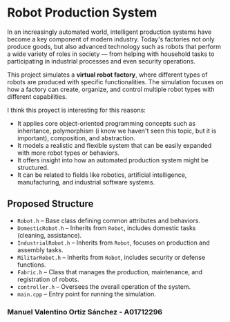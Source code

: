 # Robot Production System

In an increasingly automated world, intelligent production systems have become a key component of modern industry. Today's factories not only produce goods, but also advanced technology such as robots that perform a wide variety of roles in society — from helping with household tasks to participating in industrial processes and even security operations.

This project simulates a **virtual robot factory**, where different types of robots are produced with specific functionalities. The simulation focuses on how a factory can create, organize, and control multiple robot types with different capabilities.

I think this proyect is interesting for this reasons:

- It applies core object-oriented programming concepts such as inheritance, polymorphism (i know we haven't seen this topic, but it is important), composition, and abstraction.
- It models a realistic and flexible system that can be easily expanded with more robot types or behaviors.
- It offers insight into how an automated production system might be structured.
- It can be related to fields like robotics, artificial intelligence, manufacturing, and industrial software systems.

## Proposed Structure

- `Robot.h` – Base class defining common attributes and behaviors.
- `DomesticRobot.h` – Inherits from `Robot`, includes domestic tasks (cleaning, assistance).
- `IndustrialRobot.h` – Inherits from `Robot`, focuses on production and assembly tasks.
- `MilitarRobot.h` – Inherits from `Robot`, includes security or defense functions.
- `Fabric.h` – Class that manages the production, maintenance, and registration of robots.
- `controller.h` – Oversees the overall operation of the system.
- `main.cpp` – Entry point for running the simulation.

### Manuel Valentino Ortiz Sánchez - A01712296
